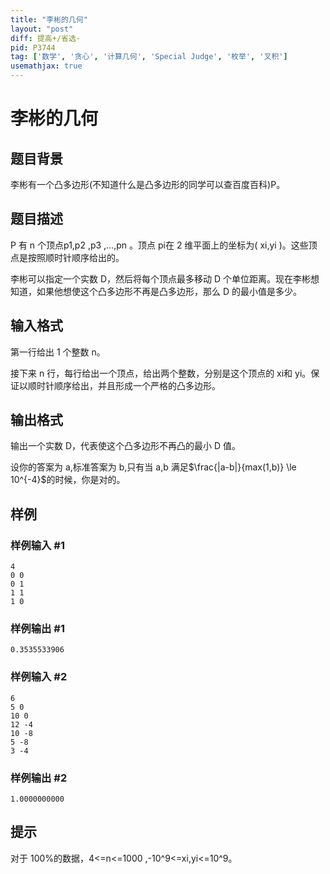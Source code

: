```yaml
---
title: "李彬的几何"
layout: "post"
diff: 提高+/省选-
pid: P3744
tag: ['数学', '贪心', '计算几何', 'Special Judge', '枚举', '叉积']
usemathjax: true
---
```


# 李彬的几何
## 题目背景

李彬有一个凸多边形(不知道什么是凸多边形的同学可以查百度百科)P。

## 题目描述

P 有 n 个顶点p1,p2 ,p3 ,…,pn 。顶点 pi在 2 维平面上的坐标为( xi,yi )。这些顶点是按照顺时针顺序给出的。

李彬可以指定一个实数 D，然后将每个顶点最多移动 D 个单位距离。现在李彬想知道，如果他想使这个凸多边形不再是凸多边形，那么 D 的最小值是多少。

## 输入格式

第一行给出 1 个整数 n。

接下来 n 行，每行给出一个顶点，给出两个整数，分别是这个顶点的 xi和 yi。保证以顺时针顺序给出，并且形成一个严格的凸多边形。

## 输出格式

输出一个实数 D，代表使这个凸多边形不再凸的最小 D 值。

设你的答案为 a,标准答案为 b,只有当 a,b 满足$\frac{|a-b|}{max(1,b)} \le 10^{-4}$的时候，你是对的。

## 样例

### 样例输入 #1
```
4
0 0
0 1
1 1
1 0

```
### 样例输出 #1
```
0.3535533906

```
### 样例输入 #2
```
6
5 0
10 0
12 -4
10 -8
5 -8
3 -4
```
### 样例输出 #2
```
1.0000000000

```
## 提示

对于 100%的数据，4<=n<=1000 ,-10^9<=xi,yi<=10^9。

